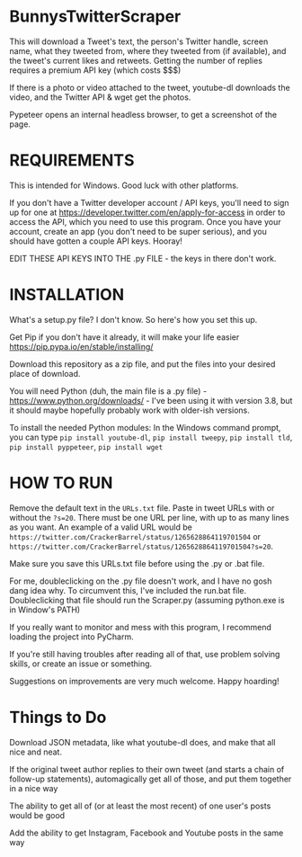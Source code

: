 # BunnysTwitterScraper

This will download a Tweet's text, the person's Twitter handle, screen name, what they tweeted from, where they tweeted from (if available), and the tweet's current likes and retweets. Getting the number of replies requires a premium API key (which costs $$$)

If there is a photo or video attached to the tweet, youtube-dl downloads the video, and the Twitter API & wget get the photos.

Pypeteer opens an internal headless browser, to get a screenshot of the page.


# REQUIREMENTS
This is intended for Windows. Good luck with other platforms.

If you don't have a Twitter developer account / API keys, you'll need to sign up for one at https://developer.twitter.com/en/apply-for-access in order to access the API, which you need to use this program. Once you have your account, create an app (you don't need to be super serious), and you should have gotten a couple API keys. Hooray! 

EDIT THESE API KEYS INTO THE .py FILE - the keys in there don't work.


# INSTALLATION

What's a setup.py file? I don't know. So here's how you set this up.

Get Pip if you don't have it already, it will make your life easier https://pip.pypa.io/en/stable/installing/

Download this repository as a zip file, and put the files into your desired place of download.

You will need Python (duh, the main file is a .py file) - https://www.python.org/downloads/ - I've been using it with version 3.8, but it should maybe hopefully probably work with older-ish versions.

To install the needed Python modules: In the Windows command prompt, you can type `pip install youtube-dl`, `pip install tweepy`, `pip install tld`, `pip install pyppeteer`, `pip install wget`


# HOW TO RUN
Remove the default text in the `URLs.txt` file. Paste in tweet URLs with or without the `?s=20`. There must be one URL per line, with up to as many lines as you want. An example of a valid URL would be `https://twitter.com/CrackerBarrel/status/1265628864119701504` or `https://twitter.com/CrackerBarrel/status/1265628864119701504?s=20`.

Make sure you save this URLs.txt file before using the .py or .bat file.

For me, doubleclicking on the .py file doesn't work, and I have no gosh dang idea why. To circumvent this, I've included the run.bat file. Doubleclicking that file should run the Scraper.py (assuming python.exe is in Window's PATH)

If you really want to monitor and mess with this program, I recommend loading the project into PyCharm.


If you're still having troubles after reading all of that, use problem solving skills, or create an issue or something.

Suggestions on improvements are very much welcome. Happy hoarding!







# Things to Do

Download JSON metadata, like what youtube-dl does, and make that all nice and neat.

If the original tweet author replies to their own tweet (and starts a chain of follow-up statements), automagically get all of those, and put them together in a nice way

The ability to get all of (or at least the most recent) of one user's posts would be good

Add the ability to get Instagram, Facebook and Youtube posts in the same way
